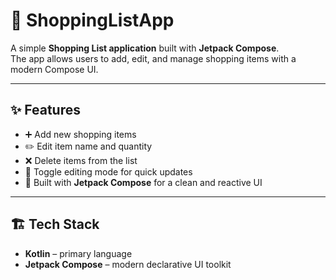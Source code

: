 # 🛒 ShoppingListApp

A simple **Shopping List application** built with **Jetpack Compose**.  
The app allows users to add, edit, and manage shopping items with a modern Compose UI.

---

## ✨ Features
- ➕ Add new shopping items  
- ✏️ Edit item name and quantity  
- ❌ Delete items from the list  
- 📌 Toggle editing mode for quick updates  
- 🎨 Built with **Jetpack Compose** for a clean and reactive UI  

---

## 🏗️ Tech Stack
- **Kotlin** – primary language  
- **Jetpack Compose** – modern declarative UI toolkit  
